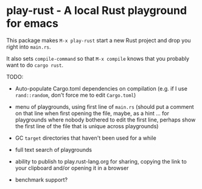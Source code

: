 # play-rust - A local Rust playground for emacs

This package makes `M-x play-rust` start a new Rust project and drop you right
into `main.rs`.

It also sets `compile-command` so that `M-x compile` knows that you probably want to do `cargo rust`.

TODO:

*   Auto-populate Cargo.toml dependencies on compilation (e.g. if I use
    `rand::random`, don't force me to edit `Cargo.toml`)

*   menu of playgrounds, using first line of `main.rs` (should put a comment on
    that line when first opening the file, maybe, as a hint ... for playgrounds
    where nobody bothered to edit the first line, perhaps show the first line
    of the file that is unique across playgrounds)

*   GC `target` directories that haven't been used for a while

*   full text search of playgrounds

*   ability to publish to play.rust-lang.org for sharing,
    copying the link to your clipboard and/or opening it in a browser

*   benchmark support?
